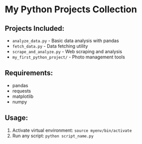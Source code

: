 # My Python Projects Collection

## Projects Included:
- `analyze_data.py` - Basic data analysis with pandas
- `fetch_data.py` - Data fetching utility
- `scrape_and_analyze.py` - Web scraping and analysis
- `my_first_python_project/` - Photo management tools

## Requirements:
- pandas
- requests  
- matplotlib
- numpy

## Usage:
1. Activate virtual environment: `source myenv/bin/activate`
2. Run any script: `python script_name.py`
